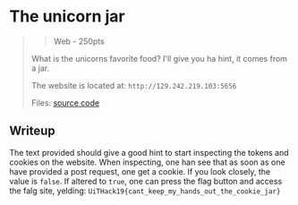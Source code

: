 # The unicorn jar
> > Web - 250pts
>
> What is the unicorns favorite food? I'll give you ha hint, it comes from a jar.
>
> The website is located at: `http://129.242.219.103:5656`
>
> Files: 
> [source code](./scr/)

## Writeup

The text provided should give a good hint to start inspecting the tokens and cookies on the website. When inspecting, one han see that as soon as one have provided a post request, one get a cookie. If you look closely, the value is `false`. If altered to `true`, one can press the flag button and access the falg site, yelding: 
`UiTHack19{cant_keep_my_hands_out_the_cookie_jar}` 